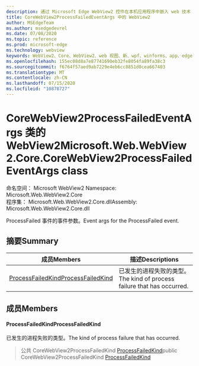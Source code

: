 ```yaml
---
description: 通过 Microsoft Edge WebView2 控件在本机应用程序中嵌入 web 技术（HTML、CSS 和 JavaScript）
title: CoreWebView2ProcessFailedEventArgs 中的 WebView2
author: MSEdgeTeam
ms.author: msedgedevrel
ms.date: 07/08/2020
ms.topic: reference
ms.prod: microsoft-edge
ms.technology: webview
keywords: WebView2、Core、WebView2、web 视图、新、wpf、winforms、app、edge、CoreWebView2、CoreWebView2Controller、浏览器控件、边缘 html、、浏览器控件、边缘 html、WebView2
ms.openlocfilehash: 155ec08d8a7e87741690eb32fe8054fa89fa38c3
ms.sourcegitcommit: f6764f57aed9ab7229e4eb6cc8851d0cea667403
ms.translationtype: MT
ms.contentlocale: zh-CN
ms.lasthandoff: 07/15/2020
ms.locfileid: "10878727"
---
```

# <span data-ttu-id="7668e-104">CoreWebView2ProcessFailedEventArgs 类的 WebView2</span><span class="sxs-lookup"><span data-stu-id="7668e-104">Microsoft.Web.WebView2.Core.CoreWebView2ProcessFailedEventArgs class</span></span> 

<span data-ttu-id="7668e-105">命名空间： Microsoft WebView2 </span><span class="sxs-lookup"><span data-stu-id="7668e-105">Namespace: Microsoft.Web.WebView2.Core</span></span>\
<span data-ttu-id="7668e-106">程序集： Microsoft.Web.WebView2.Core.dll</span><span class="sxs-lookup"><span data-stu-id="7668e-106">Assembly: Microsoft.Web.WebView2.Core.dll</span></span>

<span data-ttu-id="7668e-107">ProcessFailed 事件的事件参数。</span><span class="sxs-lookup"><span data-stu-id="7668e-107">Event args for the ProcessFailed event.</span></span>

## <span data-ttu-id="7668e-108">摘要</span><span class="sxs-lookup"><span data-stu-id="7668e-108">Summary</span></span>

 <span data-ttu-id="7668e-109">成员</span><span class="sxs-lookup"><span data-stu-id="7668e-109">Members</span></span>                        | <span data-ttu-id="7668e-110">描述</span><span class="sxs-lookup"><span data-stu-id="7668e-110">Descriptions</span></span>
--------------------------------|---------------------------------------------
[<span data-ttu-id="7668e-111">ProcessFailedKind</span><span class="sxs-lookup"><span data-stu-id="7668e-111">ProcessFailedKind</span></span>](#processfailedkind) | <span data-ttu-id="7668e-112">已发生的进程失败的类型。</span><span class="sxs-lookup"><span data-stu-id="7668e-112">The kind of process failure that has occurred.</span></span>

## <span data-ttu-id="7668e-113">成员</span><span class="sxs-lookup"><span data-stu-id="7668e-113">Members</span></span>

#### <span data-ttu-id="7668e-114">ProcessFailedKind</span><span class="sxs-lookup"><span data-stu-id="7668e-114">ProcessFailedKind</span></span> 

<span data-ttu-id="7668e-115">已发生的进程失败的类型。</span><span class="sxs-lookup"><span data-stu-id="7668e-115">The kind of process failure that has occurred.</span></span>

> <span data-ttu-id="7668e-116">公共 CoreWebView2ProcessFailedKind [ProcessFailedKind](#processfailedkind)</span><span class="sxs-lookup"><span data-stu-id="7668e-116">public CoreWebView2ProcessFailedKind [ProcessFailedKind](#processfailedkind)</span></span>

